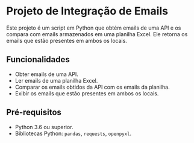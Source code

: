 # Projeto de Integração de Emails

Este projeto é um script em Python que obtém emails de uma API e os compara com emails armazenados em uma planilha Excel. Ele retorna os emails que estão presentes em ambos os locais.

## Funcionalidades

- Obter emails de uma API.
- Ler emails de uma planilha Excel.
- Comparar os emails obtidos da API com os emails da planilha.
- Exibir os emails que estão presentes em ambos os locais.

## Pré-requisitos

- Python 3.6 ou superior.
- Bibliotecas Python: `pandas`, `requests`, `openpyxl`.


